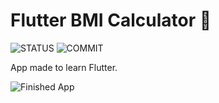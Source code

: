 # Flutter BMI Calculator 💪

![STATUS](https://img.shields.io/github/deployments/nicolasmgaray/flutter-bmi-calculator/production?label=STATUS&logo=zeit&style=for-the-badge)
![COMMIT](https://img.shields.io/github/last-commit/nicolasmgaray/flutter-bmi-calculator?logo=github&style=for-the-badge)

App made to learn Flutter.

![Finished App](https://github.com/londonappbrewery/Images/blob/master/bmi-calc-demo.gif)

